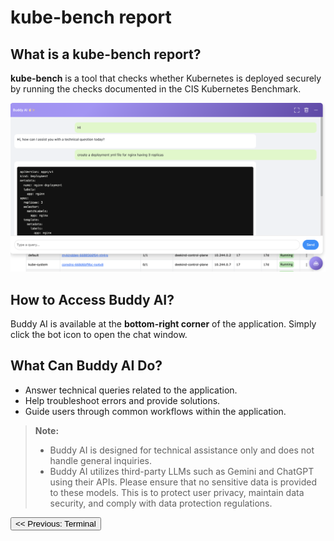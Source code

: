 # kube-bench report

## What is a kube-bench report?

**kube-bench** is a tool that checks whether Kubernetes is deployed securely by running the checks documented in the CIS Kubernetes Benchmark.

![Buddy AI](../../images/buddy-bot.png)

## How to Access Buddy AI?

Buddy AI is available at the **bottom-right corner** of the application. Simply click the bot icon to open the chat window.

## What Can Buddy AI Do?

- Answer technical queries related to the application.
- Help troubleshoot errors and provide solutions.
- Guide users through common workflows within the application.

> **Note:** 
>- Buddy AI is designed for technical assistance only and does not handle general inquiries.
>- Buddy AI utilizes third-party LLMs such as Gemini and ChatGPT using their APIs. Please ensure that no sensitive data is provided to these models. This is to protect user privacy, maintain data security, and comply with data protection regulations.

<a href="#terminal">
  <button class="btn btn-secondary btn-sm"> << Previous: Terminal </button>
</a>